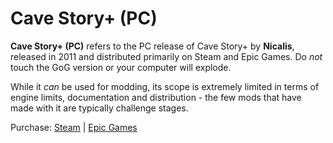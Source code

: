 # Cave Story+ (PC)

**Cave Story+ (PC)** refers to the PC release of Cave Story+ by **Nicalis**, released in 2011 and distributed primarily on Steam and Epic Games. Do *not* touch the GoG version or your computer will explode.

While it *can* be used for modding, its scope is extremely limited in terms of engine limits, documentation and distribution - the few mods that have made with it are typically challenge stages.


Purchase: [Steam](https://store.steampowered.com/app/200900/Cave_Story/) | [Epic Games](https://store.epicgames.com/en-US/p/cave-story-plus)
